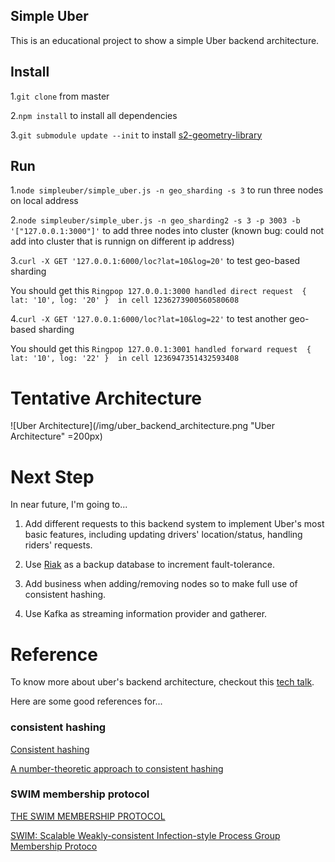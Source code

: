 ## Simple Uber
This is an educational project to show a simple Uber backend architecture.

## Install
1.`git clone` from master

2.`npm install` to install all dependencies

3.`git submodule update --init` to install [s2-geometry-library](https://github.com/micolous/s2-geometry-library/tree/b42d582e0d3986c44d18bc04dd074e6546181aa7)

## Run
1.`node simpleuber/simple_uber.js -n geo_sharding -s 3` to run three nodes on local address 

2.`node simpleuber/simple_uber.js -n geo_sharding2 -s 3 -p 3003 -b '["127.0.0.1:3000"]'` to add three nodes into cluster (known bug: could not add into cluster that is runnign on different ip address)

3.`curl -X GET '127.0.0.1:6000/loc?lat=10&log=20'` to test geo-based sharding

You should get this `Ringpop 127.0.0.1:3000 handled direct request  { lat: '10', log: '20' }  in cell 1236273900560580608`

4.`curl -X GET '127.0.0.1:6000/loc?lat=10&log=22'` to test another geo-based sharding

You should get this `Ringpop 127.0.0.1:3001 handled forward request  { lat: '10', log: '22' }  in cell 1236947351432593408`

# Tentative Architecture
![Uber Architecture](/img/uber_backend_architecture.png "Uber Architecture" =200px)

# Next Step
In near future, I'm going to...

1. Add different requests to this backend system to implement Uber's most basic features, including updating drivers' location/status, handling riders' requests.

2. Use [Riak](http://basho.com/products/riak-kv/) as a backup database to increment fault-tolerance.

3. Add business when adding/removing nodes so to make full use of consistent hashing.

4. Use Kafka as streaming information provider and gatherer.

# Reference
To know more about uber's backend architecture, checkout this [tech talk](http://basho.com/posts/technical/ubers-ringpop-and-riak/).

Here are some good references for...

### consistent hashing
[Consistent hashing](http://michaelnielsen.org/blog/consistent-hashing/)

[A number-theoretic approach to consistent hashing](http://michaelnielsen.org/blog/a-number-theoretic-approach-to-consistent-hashing/)

### SWIM membership protocol
[THE SWIM MEMBERSHIP PROTOCOL](http://prakhar.me/articles/swim/)

[SWIM: Scalable Weakly-consistent Infection-style Process Group Membership Protoco](https://www.cs.cornell.edu/~asdas/research/dsn02-swim.pdf)


